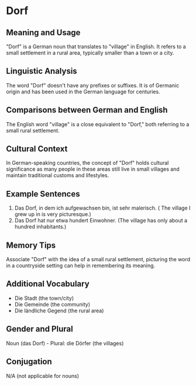 # Dorf
## Meaning and Usage
"Dorf" is a German noun that translates to "village" in English. It refers to a small settlement in a rural area, typically smaller than a town or a city.

## Linguistic Analysis
The word "Dorf" doesn't have any prefixes or suffixes. It is of Germanic origin and has been used in the German language for centuries.

## Comparisons between German and English
The English word "village" is a close equivalent to "Dorf," both referring to a small rural settlement. 

## Cultural Context
In German-speaking countries, the concept of "Dorf" holds cultural significance as many people in these areas still live in small villages and maintain traditional customs and lifestyles.

## Example Sentences
1. Das Dorf, in dem ich aufgewachsen bin, ist sehr malerisch.
( The village I grew up in is very picturesque.)
2. Das Dorf hat nur etwa hundert Einwohner.
(The village has only about a hundred inhabitants.)

## Memory Tips
Associate "Dorf" with the idea of a small rural settlement, picturing the word in a countryside setting can help in remembering its meaning.

## Additional Vocabulary
- Die Stadt (the town/city)
- Die Gemeinde (the community)
- Die ländliche Gegend (the rural area)

## Gender and Plural
Noun (das Dorf) - Plural: die Dörfer (the villages)

## Conjugation 
N/A (not applicable for nouns)
